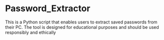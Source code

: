 # Password_Extractor
This is a Python script that enables users to extract saved passwords from their PC. The tool is designed for educational purposes and should be used responsibly and ethically
